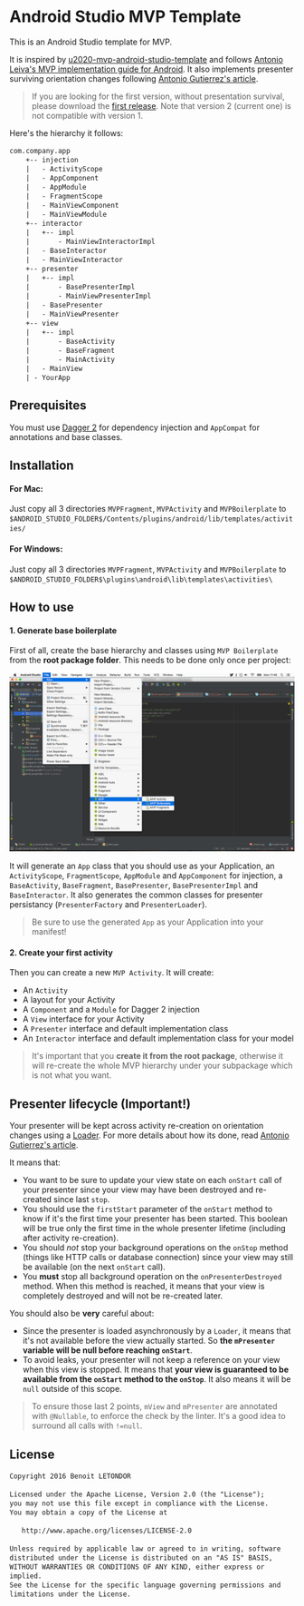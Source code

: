 # Android Studio MVP Template

This is an Android Studio template for MVP. 

It is inspired by [u2020-mvp-android-studio-template](https://github.com/LiveTyping/u2020-mvp-android-studio-template) and follows [Antonio Leiva's MVP implementation guide for Android](http://antonioleiva.com/mvp-android/). It also implements presenter surviving orientation changes following [Antonio Gutierrez's article](https://medium.com/@czyrux/presenter-surviving-orientation-changes-with-loaders-6da6d86ffbbf).

> If you are looking for the first version, without presentation survival, please download the [first release](https://github.com/benoitletondor/Android-Studio-MVP-template/tree/1.0). Note that version 2 (current one) is not compatible with version 1.

Here's the hierarchy it follows:

```
com.company.app
    +-- injection
    |   - ActivityScope
    |   - AppComponent
    |   - AppModule
    |   - FragmentScope
    |   - MainViewComponent
    |   - MainViewModule
    +-- interactor
    |   +-- impl
    |       - MainViewInteractorImpl
    |   - BaseInteractor
    |   - MainViewInteractor
    +-- presenter
    |   +-- impl
    |       - BasePresenterImpl
    |       - MainViewPresenterImpl
    |   - BasePresenter
    |   - MainViewPresenter
    +-- view
    |   +-- impl
    |       - BaseActivity
    |       - BaseFragment
    |       - MainActivity
    |   - MainView
    | - YourApp
```

## Prerequisites

You must use [Dagger 2](http://google.github.io/dagger/) for dependency injection and `AppCompat` for annotations and base classes.

## Installation

#### For Mac:

Just copy all 3 directories `MVPFragment`, `MVPActivity` and `MVPBoilerplate` to `$ANDROID_STUDIO_FOLDER$/Contents/plugins/android/lib/templates/activities/`

#### For Windows:

Just copy all 3 directories `MVPFragment`, `MVPActivity` and `MVPBoilerplate` to `$ANDROID_STUDIO_FOLDER$\plugins\android\lib\templates\activities\`

## How to use

#### 1. Generate base boilerplate

First of all, create the base hierarchy and classes using `MVP Boilerplate` from the **root package folder**. This needs to be done only once per project:

![Create MVP Boilerplate](static/createboilerplate.png "Create MVP Boilerplate")

It will generate an `App` class that you should use as your Application, an `ActivityScope`, `FragmentScope`, `AppModule` and `AppComponent` for injection, a `BaseActivity`, `BaseFragment`, `BasePresenter`, `BasePresenterImpl` and `BaseInteractor`. It also generates the common classes for presenter persistancy (`PresenterFactory` and `PresenterLoader`).

> Be sure to use the generated `App` as your Application into your manifest!

#### 2. Create your first activity

Then you can create a new `MVP Activity`. It will create:

- An `Activity`
- A layout for your Activity
- A `Component` and a `Module` for Dagger 2 injection
- A `View` interface for your Activity
- A `Presenter` interface and default implementation class
- An `Interactor` interface and default implementation class for your model

> It's important that you **create it from the root package**, otherwise it will re-create the whole MVP hierarchy under your subpackage which is not what you want.

## Presenter lifecycle (Important!)

Your presenter will be kept across activity re-creation on orientation changes using a [Loader](https://developer.android.com/guide/components/loaders.html). For more details about how its done, read [Antonio Gutierrez's article](https://medium.com/@czyrux/presenter-surviving-orientation-changes-with-loaders-6da6d86ffbbf).

It means that:

- You want to be sure to update your view state on each `onStart` call of your presenter since your view may have been destroyed and re-created since last `stop`.
- You should use the `firstStart` parameter of the `onStart` method to know if it's the first time your presenter has been started. This boolean will be true only the first time in the whole presenter lifetime (including after activity re-creation).
- You should *not* stop your background operations on the `onStop` method (things like HTTP calls or database connection) since your view may still be available (on the next `onStart` call).
- You **must** stop all background operation on the `onPresenterDestroyed` method. When this method is reached, it means that your view is completely destroyed and will not be re-created later.

You should also be **very** careful about:

- Since the presenter is loaded asynchronously by a `Loader`, it means that it's not available before the view actually started. So **the `mPresenter` variable will be null before reaching `onStart`**.
- To avoid leaks, your presenter will not keep a reference on your view when this view is stopped. It means that **your view is guaranteed to be available from the `onStart` method to the `onStop`**. It also means it will be `null` outside of this scope.

> To ensure those last 2 points, `mView` and `mPresenter` are annotated with `@Nullable`, to enforce the check by the linter. It's a good idea to surround all calls with `!=null`.

## License

    Copyright 2016 Benoit LETONDOR

    Licensed under the Apache License, Version 2.0 (the "License");
    you may not use this file except in compliance with the License.
    You may obtain a copy of the License at

       http://www.apache.org/licenses/LICENSE-2.0

    Unless required by applicable law or agreed to in writing, software
    distributed under the License is distributed on an "AS IS" BASIS,
    WITHOUT WARRANTIES OR CONDITIONS OF ANY KIND, either express or implied.
    See the License for the specific language governing permissions and
    limitations under the License.
